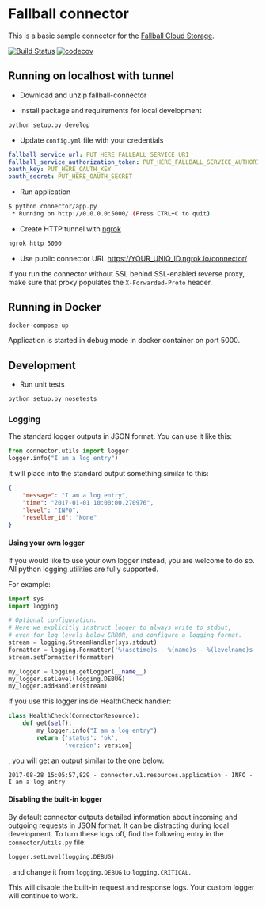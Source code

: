 # Fallball connector

This is a basic sample connector for the [Fallball Cloud Storage](https://github.com/ingrammicro/fallball-service).

[![Build Status](https://travis-ci.org/ingrammicro/fallball-connector.svg?branch=master)](https://travis-ci.org/ingrammicro/fallball-connector)
[![codecov](https://codecov.io/gh/ingrammicro/fallball-connector/branch/master/graph/badge.svg)](https://codecov.io/gh/ingrammicro/fallball-connector)

## Running on localhost with tunnel

* Download and unzip fallball-connector

* Install package and requirements for local development

```bash
python setup.py develop
```

* Update `config.yml` file with your credentials

```yaml
fallball_service_url: PUT_HERE_FALLBALL_SERVICE_URI
fallball_service_authorization_token: PUT_HERE_FALLBALL_SERVICE_AUTHORIZATION_TOKEN
oauth_key: PUT_HERE_OAUTH_KEY
oauth_secret: PUT_HERE_OAUTH_SECRET
```

* Run application

```bash
$ python connector/app.py
 * Running on http://0.0.0.0:5000/ (Press CTRL+C to quit)
```

* Create HTTP tunnel with [ngrok](https://ngrok.io)

```bash
ngrok http 5000
```

* Use public connector URL <https://YOUR_UNIQ_ID.ngrok.io/connector/>

If you run the connector without SSL behind SSL-enabled reverse proxy, make sure that proxy populates the `X-Forwarded-Proto` header.

## Running in Docker

```bash
docker-compose up
```

Application is started in debug mode in docker container on port 5000.

## Development

* Run unit tests

```bash
python setup.py nosetests
```

### Logging

The standard logger outputs in JSON format. You can use it like this:

```python
from connector.utils import logger
logger.info("I am a log entry")
```

It will place into the standard output something similar to this:

```json
{
    "message": "I am a log entry",
    "time": "2017-01-01 10:00:00.270976",
    "level": "INFO",
    "reseller_id": "None"
}
```


#### Using your own logger

If you would like to use your own logger instead, you are welcome to do so.
All python logging utilities are fully supported.

For example:

```python
import sys
import logging

# Optional configuration.
# Here we explicitly instruct logger to always write to stdout,
# even for log levels below ERROR, and configure a logging format.
stream = logging.StreamHandler(sys.stdout)
formatter = logging.Formatter('%(asctime)s - %(name)s - %(levelname)s - %(message)s')
stream.setFormatter(formatter)

my_logger = logging.getLogger(__name__)
my_logger.setLevel(logging.DEBUG)
my_logger.addHandler(stream)

```

If you use this logger inside HealthCheck handler:

```python
class HealthCheck(ConnectorResource):
    def get(self):
        my_logger.info("I am a log entry")
        return {'status': 'ok',
                'version': version}
```

, you will get an output similar to the one below:

```
2017-08-28 15:05:57,829 - connector.v1.resources.application - INFO - I am a log entry
```


#### Disabling the built-in logger

By default connector outputs detailed information about incoming and outgoing requests in JSON format.
It can be distracting during local development.
To turn these logs off, find the following entry in the `connector/utils.py` file:

```python
logger.setLevel(logging.DEBUG)
```
, and change it from `logging.DEBUG` to `logging.CRITICAL`.

This will disable the built-in request and response logs.
Your custom logger will continue to work.
